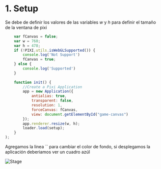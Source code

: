 # 1. Setup

Se debe de definir los valores de las variables *w* y *h* para definir el tamaño de la ventana de pixi
```javascript 
    var fCanvas = false;
    var w = 760;
    var h = 478;
	if (!PIXI.utils.isWebGLSupported()) {
        console.log('Not Support')
        fCanvas = true;
    } else {
        console.log('Supported')
    }
	
	function init() {
        //Create a Pixi Application
        app = new Application({
            antialias: true,
            transparent: false,
            resolution: 1,
            forceCanvas: fCanvas,
            view: document.getElementById("game-canvas")
        });
        app.renderer.resize(w, h);
        loader.load(setup);
    }
);
```

Agregamos la linea `` para cambiar el color de fondo, si desplegamos la aplicación deberiamos ver un cuadro azúl

![Stage](https://raw.githubusercontent.com/luisemonsalve/tutorial-pixijs/blob/1-Setup/readme_src/1.png)